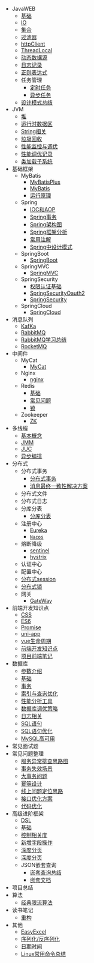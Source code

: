 * JavaWEB
  * [基础](JavaWEB/基础.md)
  * [IO](JavaWEB/IO.md)
  * [集合](JavaWEB/集合.md)
  * [过滤器](JavaWEB/过滤器.md)
  * [httpClient](JavaWEB/httpClient.md)
  * [ThreadLocal](JavaWEB/ThreadLocal.md)
  * [动态数据源](JavaWEB/动态数据源.md)
  * [日志记录](JavaWEB/日志记录.md)
  * [正则表达式](JavaWEB/正则表达式.md)
  * 任务管理
    * [定时任务](JavaWEB/任务管理/定时任务.md)
    * [异步任务](JavaWEB/任务管理/异步任务.md)
  * [设计模式总结](JavaWEB/设计模式总结.md)
* JVM
    * [堆](JVM/1.堆.md)
    * [运行时数据区](JVM/2.运行时数据区.md)
    * [String相关](JVM/3.String相关.md)
    * [垃圾回收](JVM/4.垃圾回收.md)
    * [性能监控与调优](JVM/5.性能监控与调优.md)
    * [性能调优记录](JVM/6.性能调优记录.md)
    * [类加载子系统](JVM/类加载子系统.md)
* 基础框架
  * MyBatis
    * [MyBatisPlus](基础框架/mybatis/MyBatisPlus.md)
    * [MyBatis](基础框架/mybatis/MyBatis基础.md)
    * [运行原理](基础框架/mybatis/运行原理.md)
  * Spring
    * [IOC和AOP](基础框架/spring/IOC和AOP.md)
    * [Spring事务](基础框架/spring/Spring事务.md)
    * [Spring架构图](基础框架/spring/Spring架构图.png)
    * [Spring框架分析](基础框架/spring/Spring源码分析记载.md)
    * [常用注解](基础框架/spring/常用注解.md)
    * [Spring中设计模式](基础框架/spring/设计模式的体现.md)
  * SpringBoot
    * [SpringBoot](基础框架/SpringBoot/SpringBoot.md)
  * SpringMVC
    * [SpringMVC](基础框架/springmvc/SpringMVC.md)
  * SpringSecurity
    * [权限认证基础](基础框架/springSecurity/权限认证.md)
    * [SpringSecurityOauth2](基础框架/springSecurity/Spring-Security-OAuth2.md)
    * [SpringSecurity](基础框架/springSecurity/SpringSecurity.md)
  * SpringCloud
    * [SpringCloud](分布式/springCloud视频总结.md)
* 消息队列
  * [KafKa](消息队列/kafka.md)
  * [RabbitMQ](消息队列/rabbitmq.md)
  * [RabbitMQ学习总结](消息队列/RabbitMQ学习总结.md)
  * [RocketMQ](消息队列/RocketMq.md)
* 中间件
  * MyCat
    * [MyCat](常用中间件/mycat/myCat.md)
  * Nginx
    * [nginx](常用中间件/nginx/nginx.md)
  * Redis
    * [基础](常用中间件/redis/redis基础.md)
    * [常见问题](常用中间件/redis/redis做缓存常见问题.md)
    * [锁](常用中间件/redis/用redis实现分布式锁的演进流程.md)
  * Zookeeper
    * [ZK](常用中间件/zookeeper/zk.md)
* 多线程
  * [基本概念](多线程/多线程基础概念.md)
  * [JMM](多线程/JMM.md)
  * [JUC](多线程/JUC.md)
  * [异步编排](JavaWEB/任务管理/异步编排.md)
* 分布式
  * 分布式事务
    * [分布式事务](分布式/分布式事务/分布式事务.md)
    * [消息最终一致性解决方案](分布式/分布式事务/消息最终一致性解决方案.md)
  * 分布式文件
  * 分布式日志
  * 分库分表
    * [分库分表](分布式/分库分表/分库分表.md)
  * 注册中心
    * [Eureka](分布式/注册中心/Eureka.md)
    * [```Nacos```](分布式/注册中心/nacos.md)
  * 熔断降级
    * [sentinel](分布式/熔断降级/sentinel.md)
    * [hystrix](分布式/Hystrix.md)
  * 认证中心
  * 配置中心
  * [分布式session](分布式/分布式session.md)
  * [分布式锁](分布式/分布式锁.md)
  * 网关
    * [GateWay](分布式/服务网关.md)
* 前端开发知识点
  * [CSS](前端开发/CSS.md)
  * [ES6](前端开发/ES6.md)
  * [Promise](前端开发/Promise.md)
  * [uni-app](前端开发/uni-app.md)
  * [vue生命周期](前端开发/Vue.md)
  * [前端开发知识点](前端开发/前端开发知识点.md)
  * [项目前端笔记](前端开发/项目前端笔记.md)
* 数据库
  * [参数介绍](数据库/0.参数设置.md)
  * [基础](数据库/1.基础.md)
  * [事务](数据库/2.事务.md)
  * [索引与查询优化](数据库/3.索引与查询优化.md)
  * [性能分析工具](数据库/4.性能分析工具.md)
  * [数据库调优策略](数据库/5.数据库调优策略.md)
  * [日志相关](数据库/6.日志相关.md)
  * [SQL语句](数据库/7.SQL语句.md)
  * [SQL语句优化](数据库/8.SQL语句优化.md)
  * [MySQL高可用](数据库/9.MySQL高可用.md)
* 常见面试题
* 常见问题整理
  * [服务异常排查思路图](问题整理/服务异常排查定位思路/排查服务异常思路整理.md)
  * [事务失效场景](问题整理/事务失效场景.md)
  * [大事务问题](问题整理/大事务问题.md)
  * [幂等设计](问题整理/幂等设计.md)
  * [线上问题定位思路](问题整理/怎么定位线上问题.md)
  * [接口优化方案](问题整理/接口优化方案总结.md)
  * [代码优化](JavaWEB/代码优化.md)
* 高级进阶框架
  * [DSL](高级进阶框架/elasticsearch/DSL.md)
  * [基础](高级进阶框架/elasticsearch/ES基础.md)
  * [控制相关度](高级进阶框架/elasticsearch/控制相关度.md)
  * [新增字段操作](高级进阶框架/elasticsearch/新增字段操作.md)
  * [深度分页](高级进阶框架/elasticsearch/深度分页.md)
  * [深度分页](高级进阶框架/elasticsearch/深度分页.md)
  * JSON嵌套查询
    * [嵌套查询总结](高级进阶框架/elasticsearch/实现嵌套json查询/嵌套json查询总结.md)
    * [嵌套文档](高级进阶框架/elasticsearch/实现嵌套json查询/嵌套文档.md)
* 项目总结
* 算法
  * [经典限流算法](算法/经典限流算法.md)
* 读书笔记
  * [重构](读书笔记/重构.md)
* 其他
  * [EasyExcel](工具/EasyExcel.md)
  * [序列化/反序列化](工具/序列化、反序列化.md)
  * [日期时间](工具/日期时间.md)
  * [Linux常用命令总结](Linux/Linux常用命令总结.md)
